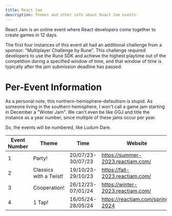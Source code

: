 ```yaml
---
title: React Jam
description: Themes and other info about React Jam events.
---
```


React Jam is an online event where React developers come together to create games in 12 days.

The first four instances of this event all had an additional challenge from a sponsor: "Multiplayer Challenge by Rune". This challenge required developers to use the Rune SDK and achieve the highest playtime out of the competition during a specified window of time, and that window of time is typically after the jam submission deadline has passed.

# Per-Event Information

As a personal note, this northern-hemisphere-defaultism is stupid. As someone living in the southern hemisphere, I won't call a game jam starting in December a "Winter Jam". We can't even be like GGJ and title the instance as a year number, since multiple of these jams occur per year. 

So, the events will be numbered, like Ludum Dare.

| Event Number | Theme                  | Time              | Website                           |
|--------------|------------------------|-------------------|-----------------------------------|
| 1            | Party!                 | 20/07/23-30/07/23 | https://summer-2023.reactjam.com/ |
| 2            | Classics with a Twist! | 19/10/23-29/10/23 | https://fall-2023.reactjam.com/   |
| 3            | Cooperation!           | 26/12/23-07/01/24 | https://winter-2023.reactjam.com/ |
| 4            | 1 Tap!                 | 16/05/24-28/05/24 | https://reactjam.com/spring-2024  |